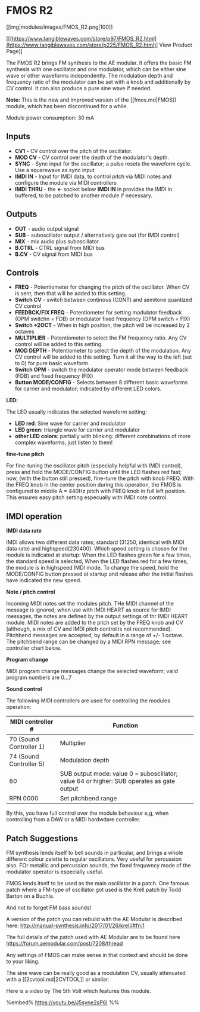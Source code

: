 # FMOS R2
[[img|modules/images/FMOS_R2.png|100]]

[[[https://www.tangiblewaves.com/store/p97/FMOS_R2.html](https://www.tangiblewaves.com/store/p225/FMOS_R2.html)| View Product Page]]

The FMOS R2 brings FM synthesis to the AE modular. It offers the basic FM synthesis with one oscillator and one modulator, which can be either sine wave or other waveforms independently. The modulation depth and frequency ratio of the modulator can be set with a knob and additionally by CV control. It can also produce a pure sine wave if needed.

**Note:** This is the new and improved version of the [[fmos.md|FMOS]] module, which has been discontinued for a while.

Module power consumption: 30 mA

## Inputs
* **CV1** - CV control over the pitch of the oscillator.
* **MOD CV** - CV control over the depth of the modulator's depth.
* **SYNC** - Sync input for the oscillator; a pulse resets the waveform cycle. Use a squarewave as sync input
* **IMDI IN** - Input for IMDI data, to control pitch via MIDI notes and configure the module via MIDI controllers
* **IMDI THRU** - the **&#8592;** socket below **IMDI IN** in provides the IMDI in buffered, to be patched to another module if necessary.

## Outputs
* **OUT** - audio output signal
* **SUB** - suboscillator output / alternatively gate out (for IMDI control)
* **MIX** - mix audio plus suboscillator
* **B.CTRL** - CTRL signal from MIDI bus
* **B.CV** - CV signal from MIDI bus

## Controls
* **FREQ** - Potentiometer for changing the pitch of the oscillator. When CV is sent, then that will be added to this setting.
* **Switch CV** - switch between continous (CONT) and semitone quantized CV control
* **FEEDBCK/FIX FREQ** - Potentiometer for setting modulator feedback (OPM switchn = FDB) or modulator fixed frequency (OPM switch = FIX) 
* **Switch +2OCT** - When in high position, the pitch will be increased by 2 octaves
* **MULTIPLIER** - Potentiometer to select the FM frequency ratio. Any CV control will be added to this setting.
* **MOD DEPTH** - Potentiometer to select the depth of the modulation. Any CV control will be added to this setting. Turn it all the way to the left (set to 0) for pure basic waveform.
* **Switch OPM** - switch the modulator operator mode between feedback (FDB) and fixed frequency (FIX)
* **Button MODE/CONFIG** - Selects between 8 different basic waveforms for carrier and modulator; indicated by different LED colors.
  
**LED:**

The LED usually indicates the selected waveform setting:

* **LED red**: Sine wave for carrier and modulator
* **LED green**: triangle wave for carrier and modulator
* **other LED colors**: partially with blinking: different combinations of more complex waveforms; just listen to them!


**fine-tune pitch**

For fine-tuning the oscillator pitch (especially helpful with IMDI control), press and hold the MODE/CONFIG button until the LED flashes red fast; now, (with the button still pressed), fine-tune the pitch with knob FREQ. With the FREQ knob in the center position during this operation, the FMOS is configured to middle A = 440Hz pitch with FREQ knob in full left position. This ensures easy pitch setting especually with IMDI note control.

## IMDI operation

**IMDI data rate**

IMDI allows two different data rates; standard (31250, identical with MIDI data rate) and highspeed(230400). Which speed setting is chosen for the module is indicated at startup: When the LED flashes green for a few times, the standard speed is selected, When the LED flashes red for a few times, the module is in highspeed IMDI mode. To change the speed, hold the MODE/CONFIG button pressed at startup and release after the initial flashes have indicated the new speed.

**Note / pitch control**

Incoming MIDI notes set the modules pitch. THe MIDI channel of the message is ignored; when use with IMDI HEART as source for IMDI messages, the notes are defined by the output settings of thr IMDI HEART module.
MIDI notes are added to the pitch set by the FREQ knob and CV (although, a mix of CV and IMDI pitch control is not recommended).
Pitchbend messages are accepted, by default in a range of +/- 1 octave. The pitchbend range can be changed by a MIDI RPN message; see controller chart below.

**Program change**

MIDI program change messages change the selected waveform; valid program numbers are 0...7

**Sound control**

The following MIDI controllers are used for controlling the modules operation:

|MIDI controller #|Function|
|--------------|-----------|
|70 (Sound Controller 1) |Multiplier|
|74 (Sound Controller 5) |Modulation depth|
|80 |SUB output mode: value 0 = suboscillator; value 64 or higher: SUB operates as gate output|
|RPN 0000|Set pitchbend range|

By this, you have full control over the module behaviour e,g, when controlling from a DAW or a MIDI hardwdare controller.


## Patch Suggestions

FM synthesis lends itself to bell sounds in particular, and brings a whole different colour palette to regular oscillators. Very useful for percussion also. FOr metallic and percussion sounds, the fixed frequwncy mode of the modulator operator is especially useful.

FMOS lends itself to be used as the main oscillator in a patch. One famous patch where a FM-type of oscillator got used is the Krell patch by Todd Barton on a Buchla.

And not to forget FM bass sounds!

A version of the patch you can rebuild with the AE Modular is described here:
http://manual-synthesis.info/2017/01/26/krell/#fn:1 

The full details of the patch used with AE Modular are to be found here
https://forum.aemodular.com/post/7208/thread 

Any settings of FMOS can make sense in that context and should be done to your liking.

The sine wave can be really good as a modulation CV, usually attenuated with a [[2cvtool.md|2CVTOOL]] or similar. 

Here is a video by The 5th Volt which features this module.

%embed% https://youtu.be/J5syne2sP6I %%
